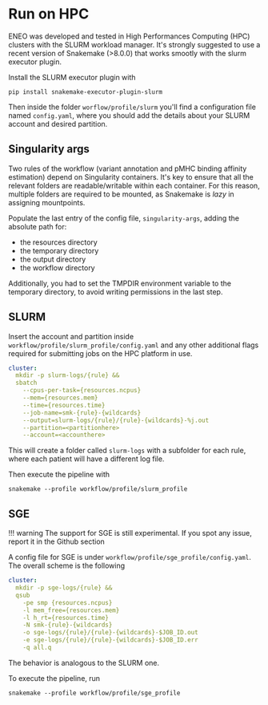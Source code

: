 # Run on HPC

ENEO was developed and tested in High Performances Computing (HPC) clusters with the SLURM workload manager. It's strongly suggested to use a recent version of Snakemake (>8.0.0) that works smootly with the slurm executor plugin. 

Install the SLURM executor plugin with

```
pip install snakemake-executor-plugin-slurm
```

Then inside the folder `worflow/profile/slurm` you'll find a configuration file named `config.yaml`, where you should add the details about your SLURM account and desired partition.  


## Singularity args

Two rules of the workflow (variant annotation and pMHC binding affinity estimation) depend on Singularity containers. It's key to ensure that all the relevant folders are readable/writable within each container. For this reason, multiple folders are required to be mounted, as Snakemake is *lazy* in assigning mountpoints. 

Populate the last entry of the config file, `singularity-args`, adding the absolute path for:

 - the resources directory
 - the temporary directory
 - the output directory
 - the workflow directory

Additionally, you had to set the TMPDIR environment variable to the temporary directory, to avoid writing permissions in the last step.


## SLURM

Insert the account and partition inside `workflow/profile/slurm_profile/config.yaml` and any other additional flags required for submitting jobs on the HPC platform in use. 

``` yaml
cluster:
  mkdir -p slurm-logs/{rule} &&
  sbatch
    --cpus-per-task={resources.ncpus}
    --mem={resources.mem}
    --time={resources.time}
    --job-name=smk-{rule}-{wildcards}
    --output=slurm-logs/{rule}/{rule}-{wildcards}-%j.out
    --partition=<partitionhere>
    --account=<accounthere>
```

This will create a folder called `slurm-logs` with a subfolder for each rule, where each patient will have a different log file. 

Then execute the pipeline with

```
snakemake --profile workflow/profile/slurm_profile
```

## SGE

!!! warning
    The support for SGE is still experimental. If you spot any issue, report it in the Github section

A config file for SGE is under `workflow/profile/sge_profile/config.yaml`. The overall scheme is the following

```yaml
cluster:
  mkdir -p sge-logs/{rule} &&
  qsub
    -pe smp {resources.ncpus}
    -l mem_free={resources.mem}
    -l h_rt={resources.time}
    -N smk-{rule}-{wildcards}
    -o sge-logs/{rule}/{rule}-{wildcards}-$JOB_ID.out
    -e sge-logs/{rule}/{rule}-{wildcards}-$JOB_ID.err
    -q all.q
```

The behavior is analogous to the SLURM one. 

To execute the pipeline, run

```
snakemake --profile workflow/profile/sge_profile
```



